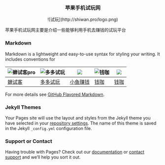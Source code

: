 ### <center >苹果手机试玩网   </center>
 <center> 
  ![试玩](http://shiwan.pro/logo.png) 
</center>

苹果手机试玩网主要是介绍一些能够利用手机去赚钱的试玩平台

### Markdown
Markdown is a lightweight and easy-to-use syntax for styling your writing. It includes conventions for

|  ![蝉试客pro](http://shiwan.pro/img/chanshike.jpg) |  ![多多试玩](http://shiwan.pro/img/duoduoshiwan.png)  |![](http://shiwan.pro/img/xiaoyuzhuanqian.jpg) |![钱咖](http://shiwan.pro/img/qianka.jpg) |![](http://shiwan.pro/img/qianka.jpg)
| ------------ | ------------ | ------------ | ------------ |------------ |
| [蝉试客](http://shiwan.pro/chanshike.html "蝉试客")  |  [多多试玩](http://shiwan.pro/duoduoshiwan.html "多多试玩") | [小鱼赚钱](http://shiwan.pro/小鱼赚钱.html "小鱼赚钱") | [钱咖](http://shiwan.pro/qianka.html "钱咖") | [钱咖](http://shiwan.pro/qianka.html "钱咖") |

For more details see [GitHub Flavored Markdown](https://guides.github.com/features/mastering-markdown/).

### Jekyll Themes

Your Pages site will use the layout and styles from the Jekyll theme you have selected in your [repository settings](https://github.com/judada/shiwan/settings). The name of this theme is saved in the Jekyll `_config.yml` configuration file.

### Support or Contact

Having trouble with Pages? Check out our [documentation](https://help.github.com/categories/github-pages-basics/) or [contact support](https://github.com/contact) and we’ll help you sort it out.
